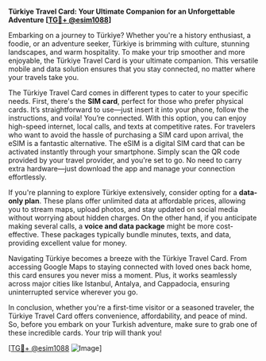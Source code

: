 **Türkiye Travel Card: Your Ultimate Companion for an Unforgettable Adventure [[TG💪+ @esim1088](https://t.me/s/esim1088)]**

Embarking on a journey to Türkiye? Whether you're a history enthusiast, a foodie, or an adventure seeker, Türkiye is brimming with culture, stunning landscapes, and warm hospitality. To make your trip smoother and more enjoyable, the Türkiye Travel Card is your ultimate companion. This versatile mobile and data solution ensures that you stay connected, no matter where your travels take you.

The Türkiye Travel Card comes in different types to cater to your specific needs. First, there's the **SIM card**, perfect for those who prefer physical cards. It’s straightforward to use—just insert it into your phone, follow the instructions, and voila! You’re connected. With this option, you can enjoy high-speed internet, local calls, and texts at competitive rates. For travelers who want to avoid the hassle of purchasing a SIM card upon arrival, the eSIM is a fantastic alternative. The eSIM is a digital SIM card that can be activated instantly through your smartphone. Simply scan the QR code provided by your travel provider, and you're set to go. No need to carry extra hardware—just download the app and manage your connection effortlessly.

If you're planning to explore Türkiye extensively, consider opting for a **data-only plan**. These plans offer unlimited data at affordable prices, allowing you to stream maps, upload photos, and stay updated on social media without worrying about hidden charges. On the other hand, if you anticipate making several calls, a **voice and data package** might be more cost-effective. These packages typically bundle minutes, texts, and data, providing excellent value for money.

Navigating Türkiye becomes a breeze with the Türkiye Travel Card. From accessing Google Maps to staying connected with loved ones back home, this card ensures you never miss a moment. Plus, it works seamlessly across major cities like Istanbul, Antalya, and Cappadocia, ensuring uninterrupted service wherever you go.

In conclusion, whether you're a first-time visitor or a seasoned traveler, the Türkiye Travel Card offers convenience, affordability, and peace of mind. So, before you embark on your Turkish adventure, make sure to grab one of these incredible cards. Your trip will thank you!

[[TG💪+ @esim1088](https://t.me/s/esim1088) ![Image](https://i.postimg.cc/Y0z9fWf4/image.png)]